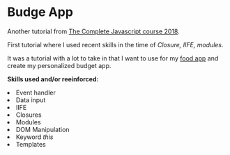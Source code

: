 <h1>Budge App</h1>

Another tutorial from [The Complete Javascript course 2018](https://www.udemy.com/the-complete-javascript-course/).

First tutorial where I used recent skills in the time of <em>Closure, IIFE, modules</em>.

It was a tutorial with a lot to take in that I want to use for my [food app](https://github.com/mugas/good_stuff_foods) and create my personalized budget app.


<p><strong>Skills used and/or reeinforced:</strong></p>

<li>Event handler</li>
<li>Data input</li>
<li>IIFE</li>
<li>Closures</li>
<li>Modules</li>
<li>DOM Manipulation</li>
<li>Keyword <em>this</em></li>
<li>Templates</li>
